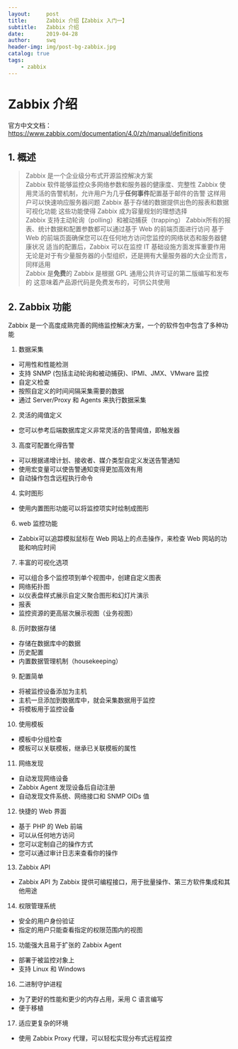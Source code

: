 ```yaml
---
layout:     post
title:      Zabbix 介绍【Zabbix 入门一】
subtitle:   Zabbix 介绍
date:       2019-04-28
author:     swq
header-img: img/post-bg-zabbix.jpg
catalog: true
tags:
    - zabbix
---
```




# Zabbix 介绍
官方中文文档：https://www.zabbix.com/documentation/4.0/zh/manual/definitions
## 1. 概述
> Zabbix 是一个企业级分布式开源监控解决方案  
>Zabbix 软件能够监控众多网络参数和服务器的健康度、完整性  Zabbix 使用灵活的告警机制，允许用户为几乎**任何事件**配置基于邮件的告警  这样用户可以快速响应服务器问题  Zabbix 基于存储的数据提供出色的报表和数据可视化功能  这些功能使得 Zabbix 成为容量规划的理想选择  <br>
>Zabbix 支持主动轮询（polling）和被动捕获（trapping）  Zabbix所有的报表、统计数据和配置参数都可以通过基于 Web 的前端页面进行访问  基于 Web 的前端页面确保您可以在任何地方访问您监控的网络状态和服务器健康状况  适当的配置后，Zabbix 可以在监控 IT 基础设施方面发挥重要作用  无论是对于有少量服务器的小型组织，还是拥有大量服务器的大企业而言，同样适用  <br>
>Zabbix 是**免费**的  Zabbix 是根据 GPL 通用公共许可证的第二版编写和发布的  这意味着产品源代码是免费发布的，可供公共使用  


## 2. Zabbix 功能
Zabbix 是一个高度成熟完善的网络监控解决方案，一个的软件包中包含了多种功能
 1. 数据采集
- 可用性和性能检测
- 支持 SNMP (包括主动轮询和被动捕获)、IPMI、JMX、VMware 监控
- 自定义检查
- 按照自定义的时间间隔采集需要的数据
- 通过 Server/Proxy 和 Agents 来执行数据采集


 2. 灵活的阈值定义
- 您可以参考后端数据库定义非常灵活的告警阈值，即触发器


 3. 高度可配置化得告警
- 可以根据递增计划、接收者、媒介类型自定义发送告警通知
- 使用宏变量可以使告警通知变得更加高效有用
- 自动操作包含远程执行命令


 4. 实时图形
- 使用内置图形功能可以将监控项实时绘制成图形


 6. web 监控功能
- Zabbix可以追踪模拟鼠标在 Web 网站上的点击操作，来检查 Web 网站的功能和响应时间


 7. 丰富的可视化选项
- 可以组合多个监控项到单个视图中，创建自定义图表
- 网络拓扑图
- 以仪表盘样式展示自定义聚合图形和幻灯片演示
- 报表
- 监控资源的更高层次展示视图（业务视图）  


 8. 历时数据存储
- 存储在数据库中的数据
- 历史配置
- 内置数据管理机制（housekeeping）  


 9. 配置简单
- 将被监控设备添加为主机
- 主机一旦添加到数据库中，就会采集数据用于监控
- 将模板用于监控设备  


 10. 使用模板
- 模板中分组检查
- 模板可以关联模板，继承已关联模板的属性  


 11. 网络发现
- 自动发现网络设备
- Zabbix Agent 发现设备后自动注册
- 自动发现文件系统、网络接口和 SNMP OIDs 值  


 12. 快捷的 Web 界面
- 基于 PHP 的 Web 前端
- 可以从任何地方访问
- 您可以定制自己的操作方式
- 您可以通过审计日志来查看你的操作  


 13. Zabbix API
- Zabbix API 为 Zabbix 提供可编程接口，用于批量操作、第三方软件集成和其他用途  


 14. 权限管理系统
- 安全的用户身份验证
- 指定的用户只能查看指定的权限范围内的视图  


 15. 功能强大且易于扩张的 Zabbix Agent
- 部署于被监控对象上
- 支持 Linux 和 Windows  


 16. 二进制守护进程
- 为了更好的性能和更少的内存占用，采用 C 语言编写
- 便于移植  


 17. 适应更复杂的环境
- 使用 Zabbix Proxy 代理，可以轻松实现分布式远程监控  
